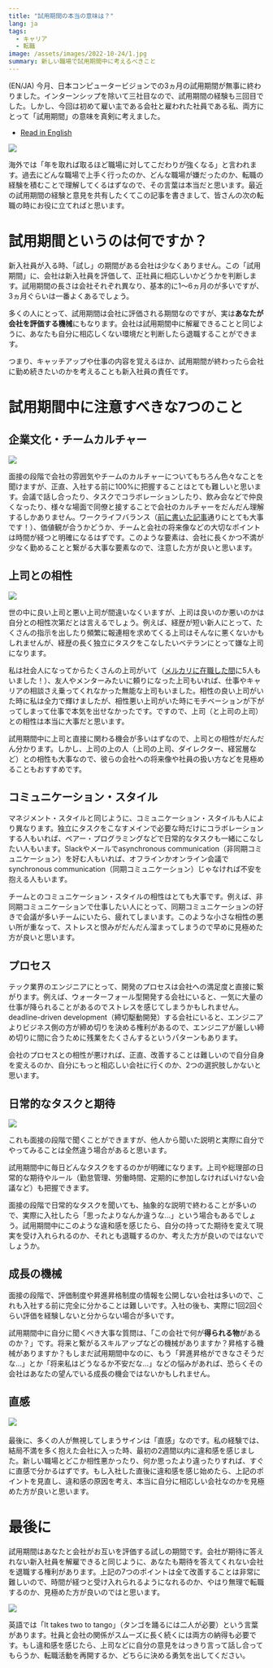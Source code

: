 ```yaml
---
title: "試用期間の本当の意味は？"
lang: ja
tags:
  - キャリア
  - 転職
image: /assets/images/2022-10-24/1.jpg
summary: 新しい職場で試用期間中に考えるべきこと
---
```


(EN/JA) 今月、日本コンピュータービジョンでの3ヵ月の試用期間が無事に終わりました。インターンシップを除いて三社目なので、試用期間の経験も三回目でした。しかし、今回は初めて雇い主である会社と雇われた社員である私、両方にとって「試用期間」の意味を真剣に考えました。

- [Read in English](https://gmgchow.github.io/blog/2022/10/24/probation-period.html)

![](/assets/images/2022-10-24/1.jpg)

海外では「年を取れば取るほど職場に対してこだわりが強くなる」と言われます。過去にどんな職場で上手く行ったのか、どんな職場が嫌だったのか、転職の経験を積むことで理解してくるはずなので、その言葉は本当だと思います。最近の試用期間の経験と意見を共有したくてこの記事を書きまして、皆さんの次の転職の時にお役に立てればと思います。

# 試用期間というのは何ですか？

新入社員が入る時、「試し」の期間がある会社は少なくありません。この「試用期間」に、会社は新入社員を評価して、正社員に相応しいかどうかを判断します。試用期間の長さは会社それぞれ異なり、基本的に1～6ヵ月のが多いですが、3ヵ月ぐらいは一番よくあるでしょう。

多くの人にとって、試用期間は会社に評価される期間なのですが、実は**あなたが会社を評価する機械**にもなります。会社は試用期間中に解雇できることと同じように、あなたも自分に相応しくない環境だと判断したら退職することができます。

つまり、キャッチアップや仕事の内容を覚えるほか、試用期間が終わったら会社に勤め続きたいのかを考えることも新入社員の責任です。

# 試用期間中に注意すべきな7つのこと

## 企業文化・チームカルチャー

![](/assets/images/2022-10-24/2.jpg)

面接の段階で会社の雰囲気やチームのカルチャーについてもちろん色々なことを聞けますが、正直、入社する前に100%に把握することはとても難しいと思います。会議で話し合ったり、タスクでコラボレーションしたり、飲み会などで仲良くなったり、様々な場面で同僚と接することで会社のカルチャーをだんだん理解するしかありません。ワークライフバランス（[前に書いた記事](https://gmgchow.github.io/ja/blog/2022/10/02/work-life-balance.html)通りにとても大事です！）、価値観が合うかどうか、チームと会社の将来像などの大切なポイントは時間が経つと明確になるはずです。このような要素は、会社に長くかつ不満が少なく勤めることと繋がる大事な要素なので、注意した方が良いと思います。

## 上司との相性

![](/assets/images/2022-10-24/3.jpg)

世の中に良い上司と悪い上司が間違いなくいますが、上司は良いのか悪いのかは自分との相性次第だとは言えるでしょう。例えば、経歴が短い新人にとって、たくさんの指示を出したり頻繁に報連相を求めてくる上司はそんなに悪くないかもしれませんが、経歴の長く独立にタスクをこなしたいベテランにとって嫌な上司になります。

私は社会人になってからたくさんの上司がいて（[メルカリに在職した間](https://gmgchow.github.io/ja/blog/2022/07/14/mercari-retrospective.html)に5人もいました！）、友人やメンターみたいに頼りになった上司もいれば、仕事やキャリアの相談さえ乗ってくれなかった無能な上司もいました。相性の良い上司がいた時に私は全力で輝けましたが、相性悪い上司がいた時にモチベーションが下がってしまって仕事で本気を出せなかったです。ですので、上司（と上司の上司）との相性は本当に大事だと思います。

試用期間中に上司と直接に関わる機会が多いはずなので、上司との相性がだんだん分かります。しかし、上司の上の人（上司の上司、ダイレクター、経営層など）との相性も大事なので、彼らの会社への将来像や社員の扱い方などを見極めることもおすすめです。

## コミュニケーション・スタイル

マネジメント・スタイルと同じように、コミュニケーション・スタイルも人により異なります。独立にタスクをこなすメインで必要な時だけにコラボレーションする人もいれば、ペアー・プログラミングなどで日常的なタスクも一緒にこなしたい人もいます。Slackやメールでasynchronous communication（非同期コミュニケーション）を好む人もいれば、オフラインかオンライン会議でsynchronous communication（同期コミュニケーション）じゃなければ不安を抱える人もいます。

チームとのコミュニケーション・スタイルの相性はとても大事です。例えば、非同期コミュニケーションで仕事したい人にとって、同期コミュニケーションの好きで会議が多いチームにいたら、疲れてしまいます。このような小さな相性の悪い所が重なって、ストレスと恨みがだんだん溜まってしまうので早めに見極めた方が良いと思います。

## プロセス

テック業界のエンジニアにとって、開発のプロセスは会社への満足度と直接に繋がります。例えば、ウォーターフォール型開発する会社にいると、一気に大量の仕事が降られることがあるのでストレスを感じてしまうかもしれません。deadline-driven development（締切駆動開発）する会社にいると、エンジニアよりビジネス側の方が締め切りを決める権利があるので、エンジニアが厳しい締め切りに間に合うために残業をたくさんするというパターンもあります。

会社のプロセスとの相性が悪ければ、正直、改善することは難しいので自分自身を変えるのか、自分にもっと相応しい会社に行くのか、2つの選択肢しかないと思います。

## 日常的なタスクと期待

![](/assets/images/2022-10-24/4.jpg)

これも面接の段階で聞くことができますが、他人から聞いた説明と実際に自分でやってみることは全然違う場合があると思います。

試用期間中に毎日どんなタスクをするのかが明確になります。上司や総理部の日常的な期待やルール（勤怠管理、労働時間、定期的に参加しなければいけない会議など）も把握できます。

面接の段階で日常的なタスクを聞いても、抽象的な説明で終わることが多いので、実際に入社したら「思ったよりなんか違うな…」という場合もあるでしょう。試用期間中にこのような違和感を感じたら、自分の持ってた期待を変えて現実を受け入れられるのか、それとも退職するのか、考えた方が良いのではないでしょうか。

## 成長の機械

面接の段階で、評価制度や昇進昇格制度の情報を公開しない会社は多いので、これも入社する前に完全に分かることは難しいです。入社の後も、実際に1回2回ぐらい評価を経験しないと分からない場合が多いです。

試用期間中に自分に聞くべき大事な質問は、「この会社で何が**得られる物**があるのか？」です。将来と繋がるスキルアップなどの機械がありますか？昇格する機械がありますか？もしまだ試用期間中なのに、もう「昇進昇格ができなさそうだな…」とか「将来私はどうなるか不安だな…」などの悩みがあれば、恐らくその会社はあなたの望んでいる成長の機会ではないかもしれません。

## 直感

![](/assets/images/2022-10-24/5.jpg)　

最後に、多くの人が無視してしまうサインは「直感」なのです。私の経験では、結局不満を多く抱えた会社に入った時、最初の2週間以内に違和感を感じました。新しい職場とどこか相性悪かったり、何か思ったより違ったりすれば、すぐに直感で分かるはずです。もし入社した直後に違和感を感じ始めたら、上記のポイントを見直し、違和感の原因を考え、本当に自分に相応しい会社なのかを見極めた方が良いと思います。

# 最後に

試用期間はあなたと会社がお互いを評価する試しの期間です。会社が期待に答えれない新入社員を解雇できると同じように、あなたも期待を答えてくれない会社を退職する権利があります。上記の7つのポイントは全て改善することは非常に難しいので、時間が経つと受け入れられるようになれるのか、やはり無理で転職するのか、見極めた方が良いのではと思います。

![](/assets/images/2022-10-24/6.jpg)

英語では「It takes two to tango」（タンゴを踊るには二人が必要）という言葉があります。社員と会社の関係がスムーズに長く続くには両方の納得も必要です。もし違和感を感じたら、上司などに自分の意見をはっきり言って話し合ってもらうか、転職活動を再開するか、どちらに決める勇気を出してください。
